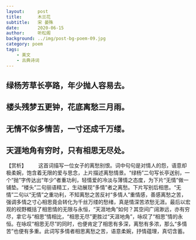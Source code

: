 ```yaml
---
layout:     post
title:      木兰花
subtitle:   宋 晏殊
date:       2020-06-15
author:     听松阁
background: ../img/post-bg-poem-09.jpg
category: poem
tags:
    - 美文
    - 古典诗词
---
```


## 绿杨芳草长亭路，年少抛人容易去。
## 楼头残梦五更钟，花底离愁三月雨。

## 无情不似多情苦，一寸还成千万缕。
## 天涯地角有穷时，只有相思无尽处。

【赏析】
　　这首词描写一位女子的离愁别恨。词中句句是对情人的怨，语意却极柔婉，饱含着无限的爱与思念，上片描述离愁情景。“绿杨”二句写长亭送别，一个“抛”字传达出“年少”者重功利，轻情爱的冷淡与薄情之态度，为下片“无情”做一铺垫。“楼头”二句丽语精工，生动展现“多情”者之离愁。下片写别后相思。“无情”二句以“无情”之重功利，不知离愁之苦反衬“多情人”重情感，善感离愁之苦，强调多情之寸心相思竟会转化为千丝万缕的愁绪，真是情深苦浓愁无涯。最后以宏观的视野概括了相思情的无限与永恒，“天涯地角”如何？其空间广阔渺远，亦有穷尽，拿它与“相思”情相比，“相思无尽”更胜过“天涯地角”，咏叹了“相思”情的永恒。在咏叹“相思无尽”的同时，也便肯定了相思有多深，离愁有多浓，那么“多情苦”也便有多重。此词写多情者相思离愁之苦，语意柔婉，抒情蕴理，真切含蓄。
  
